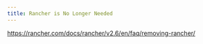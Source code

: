 ```yaml
---
title: Rancher is No Longer Needed
---
```


https://rancher.com/docs/rancher/v2.6/en/faq/removing-rancher/